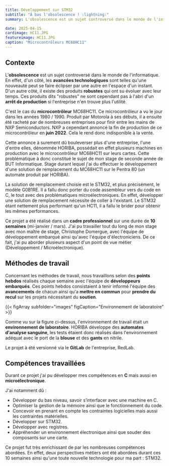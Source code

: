 ```yaml
---
title: Développement sur STM32
subtitle: "À bas l'obsolescence ! :lightning:"
summary: L'obsolescence est un sujet controversé dans le monde de l'informatique. Une nouveauté peut se faire éclipser par une autre en l'espace d'un instant, tandis que des produits robustes ont su quant à eux, évoluer avec leur temps..

date: 2025-04-15
cardimage: HC11.JPG
featureimage: HC11.JPG
caption: "Microcontrôleurs MC68HC11"
---
```


## Contexte 

L'**obsolescence** est un sujet controversé dans le monde de l'informatique. En effet, d'un côté, les **avancées technologiques** sont telles qu'une nouveauté peut se faire éclipser par une autre en l'espace d'un instant. D'un autre côté, il existe des produits **robustes** qui ont su évoluer avec leur temps. Ces produits dits "robustes" ne sont cependant pas à l'abri d'un **arrêt de production** si l'entreprise n'en trouve plus l'utilité.

C'est le cas du **microcontrôleur** MC68HC11. Ce microcontrôleur a vu le jour dans les années 1980 / 1990. Produit par Motorola à ses débuts, il a ensuite été racheté par de nombreuses entreprises pour finir entre les mains de NXP Semiconductors. NXP a cependant annoncé la fin de production de ce microcontrôleur en **juin 2022**. Cela le rend donc indisponible à la vente.

Cette annonce à surement dû bouleverser plus d'une entreprise, l'une d'entre elles, dénommée HORIBA, possédait en effet plusieurs machines en production avec le microcontrôleur MC68HC11 sur leurs cartes. Cette problématique à donc constitué le sujet de mon stage de seconde année de BUT Informatique. Stage durant lequel j'ai du effectuer le développement d'une solution de remplacement du MC68HC11 sur le Pentra 80 (un automate produit par HORIBA).

La solution de remplacement choisie est le STM32, et plus précisément, le modèle G0B1RE. Il a fallu donc porter du code assembleur vers du code en C, le tout avec des problématiques microélectroniques. En effet, développer une solution de remplacement nécessite de coller à l'existant. Le STM32 étant nettement plus performant qu'un HC11, il a fallu le brider pour obtenir les mêmes performances.

Ce projet a été réalisé dans un **cadre professionnel** sur une durée de **10 semaines** (mi-janvier / mars). J'ai pu travailler tout du long de mon stage avec mon maître de stage, Christophe Domergue, avec l'équipe de développement embarqué ainsi qu'avec l'équipe d'électroniciens. De ce fait, j'ai pu aborder plusieurs aspect d'un point de vue métier (Développement / Microélectronique).

## Méthodes de travail

Concernant les méthodes de travail, nous travaillons selon des **points hebdos** réalisés chaque semaine avec l'équipe de **développeurs embarqués**. Ces points hebdos consistaient à tenir informé l'équipe des **avancements** de chacun ainsi qu'a **mettre en commun** pour **prendre du recul** sur les projets nécessitant du **soutien**.

{{< figArray subfolder="images" figCaption="Environnement de laboratoire" >}}

Comme vu sur la figure ci-dessus, l'environnement de travail était un **environnement de laboratoire**. HORIBA développe des **automates d'analyse sanguine**, les tests étaient donc réalisés dans l'environnement adéquat avec le port de la **blouse** et des **gants** en nitrile.

Le projet à été versionné via le **GitLab** de l'entreprise, RedLab.

## Compétences travaillées

Durant ce projet j'ai pu développer mes compétences en **C** mais aussi en **microélectronique**.

J'ai notamment dû : 
- Développer du bas niveau, savoir s’interfacer avec une machine en C.
- Optimiser la gestion de la mémoire ainsi que le fonctionnement du code.
- Concevoir en prenant en compte les contraintes logicielles mais aussi les contraintes matérielles.
- Développer sur STM32.
- Développer avec registres.
- Appréhender un environnement électronique ainsi que souder des composants sur une carte.

 Ce projet fut très enrichissant de par les nombreuses compétences abordées. En effet, deux perspectives métiers ont été abordées durant ces 10 semaines ainsi qu'une toute nouvelle technologie pour ma part : STM32.
